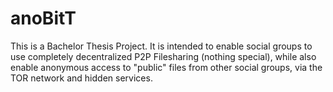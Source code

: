 anoBitT
=======

This is a Bachelor Thesis Project.
It is intended to enable social groups to use completely decentralized P2P Filesharing (nothing special), while also enable anonymous access to "public" files from other social groups, via the TOR network and hidden services.
